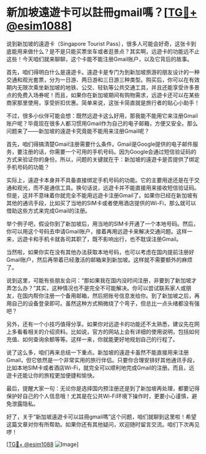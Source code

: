 # 新加坡遠遊卡可以註冊gmail嗎？[[TG💪+ @esim1088](https://t.me/s/esim1088)]

说到新加坡的遠遊卡（Singapore Tourist Pass），很多人可能会好奇，这张卡到底能用来做什么？是不是只能买票坐车或者逛景点？其实啊，远遊卡的功能远不止这些！今天咱们就来聊聊，这个卡能不能注册Gmail账户，以及它背后的故事。

首先，咱们得明白什么是遠遊卡。遠遊卡是专门为到新加坡旅游的朋友设计的一种交通和观光套票，分为一日游、两日游和三日游三种类型。购买后，你可以在有效期内无限次乘坐新加坡的地铁、公交、轻轨等公共交通工具，并且还能享受许多景点的免费入场券呢！而且，如果你在新加坡期间有购物需求，远遊卡还可以在某些商家那里使用，享受折扣优惠。简单来说，这张卡简直就是旅行者的贴心小助手！

不过，很多小伙伴可能会想：既然远遊卡这么好用，那我能不能用它来注册Gmail账户呢？毕竟现在很多人都习惯用Gmail作为自己的电子邮箱，方便又安全。那么问题来了——新加坡的遠遊卡究竟能不能用来注册Gmail呢？

首先，咱们得搞清楚Gmail注册需要什么条件。Gmail是Google提供的电子邮件服务，要注册的话，你需要一个可用的手机号码。因为Google会通过短信验证码的方式来验证你的身份。所以，问题的关键就在于：新加坡的遠遊卡是否提供了绑定手机号码的功能？

实际上，遠遊卡本身并不具备直接绑定手机号码的功能。它的主要用途还是在于交通和观光，而不是通信工具。换句话说，远遊卡并不能直接用来接收短信验证码。但是，这并不意味着你就完全不能用远遊卡注册Gmail了。如果你已经在新加坡有其他的通讯手段，比如买了当地的SIM卡或者使用酒店提供的Wi-Fi，那么就可以借助这些方式来完成Gmail的注册。

举个例子吧，假设你到了新加坡后，用当地的SIM卡开通了一个本地号码。然后，你可以用这个号码去申请Gmail账户，接着再用远遊卡来解决交通问题。这样一来，远遊卡和手机卡就各司其职了，既不影响出行，也不耽误注册Gmail。

当然啦，如果你实在没有其他办法获取本地号码，也可以考虑在国内提前注册好Gmail账户，然后再带着已经激活的邮箱来到新加坡。这样就不需要额外的麻烦了。

说到这里，可能有些朋友会问：“那如果我在国内没时间注册，非要到了新加坡才弄怎么办？”其实，这种情况也不是完全不可能解决。你可以尝试联系家人或朋友，在国内帮你注册一个备用邮箱，然后把账号信息发给你。到了新加坡之后，再用自己的设备登录即可。虽然这种方式稍微绕了个弯子，但总比一点头绪都没有强吧？

另外，还有一个小技巧值得分享。如果你对远遊卡的功能还不太熟悉，建议先在网上多看看相关的介绍资料。比如说，官方的网站上会有详细的使用说明，包括如何充值、如何查询余额等等。这样一来，你就能更好地规划自己的行程了。

说了这么多，咱们再来总结一下重点。新加坡的遠遊卡虽然不能直接用来注册Gmail，但它依然是一个非常实用的旅行伴侣。只要你合理安排好其他通讯手段，比如本地SIM卡或者酒店Wi-Fi，就完全可以顺利地完成Gmail的注册。而且，远遊卡还能让你的旅程更加便捷和愉快。

最后，提醒大家一句：无论你是选择国内预注册还是到了新加坡再处理，都要记得保护好自己的个人信息哦！尤其是在公共Wi-Fi环境下操作时，更要小心谨慎，避免泄露隐私。

好了，关于“新加坡遠遊卡可以註冊gmail嗎”这个问题，咱们就聊到这里啦！希望这篇文章对你有所帮助。如果你还有其他疑问，欢迎随时留言交流。咱们下次再见啰！

[[TG💪+ @esim1088](https://t.me/s/esim1088) ![Image](https://i.postimg.cc/4NQfJmqS/Snipaste-2025-05-13-00-14-12.png)]